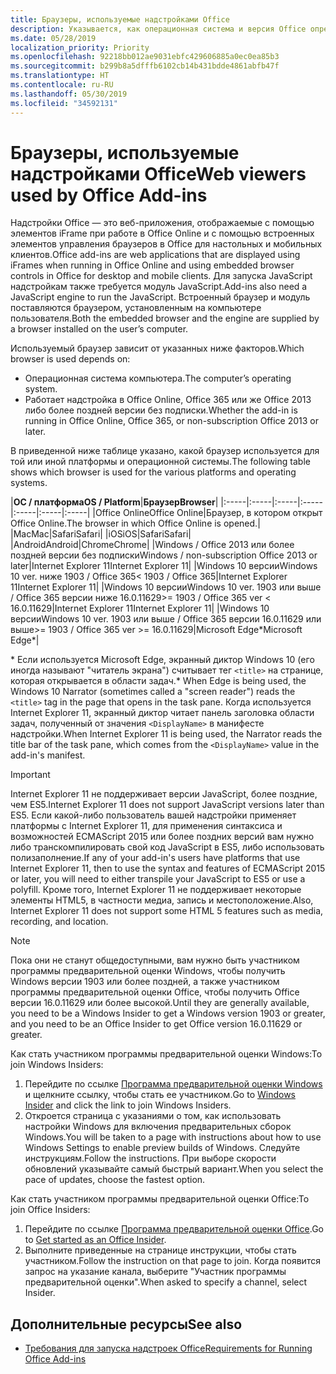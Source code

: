 ```yaml
---
title: Браузеры, используемые надстройками Office
description: Указывается, как операционная система и версия Office определяют браузер, используемый надстройками Office.
ms.date: 05/28/2019
localization_priority: Priority
ms.openlocfilehash: 92218bb012ae9031ebfc429606885a0ec0ea85b3
ms.sourcegitcommit: b299b8a5dfffb6102cb14b431bdde4861abfb47f
ms.translationtype: HT
ms.contentlocale: ru-RU
ms.lasthandoff: 05/30/2019
ms.locfileid: "34592131"
---
```

# <a name="browsers-used-by-office-add-ins"></a><span data-ttu-id="45b29-103">Браузеры, используемые надстройками Office</span><span class="sxs-lookup"><span data-stu-id="45b29-103">Web viewers used by Office Add-ins</span></span>

<span data-ttu-id="45b29-104">Надстройки Office — это веб-приложения, отображаемые с помощью элементов iFrame при работе в Office Online и с помощью встроенных элементов управления браузеров в Office для настольных и мобильных клиентов.</span><span class="sxs-lookup"><span data-stu-id="45b29-104">Office add-ins are web applications that are displayed using iFrames when running in Office Online and using embedded browser controls in Office for desktop and mobile clients.</span></span> <span data-ttu-id="45b29-105">Для запуска JavaScript надстройкам также требуется модуль JavaScript.</span><span class="sxs-lookup"><span data-stu-id="45b29-105">Add-ins also need a JavaScript engine to run the JavaScript.</span></span> <span data-ttu-id="45b29-106">Встроенный браузер и модуль поставляются браузером, установленным на компьютере пользователя.</span><span class="sxs-lookup"><span data-stu-id="45b29-106">Both the embedded browser and the engine are supplied by a browser installed on the user’s computer.</span></span>

<span data-ttu-id="45b29-107">Используемый браузер зависит от указанных ниже факторов.</span><span class="sxs-lookup"><span data-stu-id="45b29-107">Which browser is used depends on:</span></span>

- <span data-ttu-id="45b29-108">Операционная система компьютера.</span><span class="sxs-lookup"><span data-stu-id="45b29-108">The computer’s operating system.</span></span>
- <span data-ttu-id="45b29-109">Работает надстройка в Office Online, Office 365 или же Office 2013 либо более поздней версии без подписки.</span><span class="sxs-lookup"><span data-stu-id="45b29-109">Whether the add-in is running in Office Online, Office 365, or non-subscription Office 2013 or later.</span></span>

<span data-ttu-id="45b29-110">В приведенной ниже таблице указано, какой браузер используется для той или иной платформы и операционной системы.</span><span class="sxs-lookup"><span data-stu-id="45b29-110">The following table shows which browser is used for the various platforms and operating systems.</span></span>

|<span data-ttu-id="45b29-111">**ОС / платформа**</span><span class="sxs-lookup"><span data-stu-id="45b29-111">**OS / Platform**</span></span>|<span data-ttu-id="45b29-112">**Браузер**</span><span class="sxs-lookup"><span data-stu-id="45b29-112">**Browser**</span></span>|
|:-----|:-----|:-----|:-----|:-----|:-----|:-----|
|<span data-ttu-id="45b29-113">Office Online</span><span class="sxs-lookup"><span data-stu-id="45b29-113">Office Online</span></span>|<span data-ttu-id="45b29-114">Браузер, в котором открыт Office Online.</span><span class="sxs-lookup"><span data-stu-id="45b29-114">The browser in which Office Online is opened.</span></span>|
|<span data-ttu-id="45b29-115">Mac</span><span class="sxs-lookup"><span data-stu-id="45b29-115">Mac</span></span>|<span data-ttu-id="45b29-116">Safari</span><span class="sxs-lookup"><span data-stu-id="45b29-116">Safari</span></span>|
|<span data-ttu-id="45b29-117">iOS</span><span class="sxs-lookup"><span data-stu-id="45b29-117">iOS</span></span>|<span data-ttu-id="45b29-118">Safari</span><span class="sxs-lookup"><span data-stu-id="45b29-118">Safari</span></span>|
|<span data-ttu-id="45b29-119">Android</span><span class="sxs-lookup"><span data-stu-id="45b29-119">Android</span></span>|<span data-ttu-id="45b29-120">Chrome</span><span class="sxs-lookup"><span data-stu-id="45b29-120">Chrome</span></span>|
|<span data-ttu-id="45b29-121">Windows / Office 2013 или более поздней версии без подписки</span><span class="sxs-lookup"><span data-stu-id="45b29-121">Windows / non-subscription Office 2013 or later</span></span>|<span data-ttu-id="45b29-122">Internet Explorer 11</span><span class="sxs-lookup"><span data-stu-id="45b29-122">Internet Explorer 11</span></span>|
|<span data-ttu-id="45b29-123">Windows 10 версии</span><span class="sxs-lookup"><span data-stu-id="45b29-123">Windows 10 ver.</span></span> <span data-ttu-id="45b29-124">ниже 1903 / Office 365</span><span class="sxs-lookup"><span data-stu-id="45b29-124">< 1903 / Office 365</span></span>|<span data-ttu-id="45b29-125">Internet Explorer 11</span><span class="sxs-lookup"><span data-stu-id="45b29-125">Internet Explorer 11</span></span>|
|<span data-ttu-id="45b29-126">Windows 10 версии</span><span class="sxs-lookup"><span data-stu-id="45b29-126">Windows 10 ver.</span></span> <span data-ttu-id="45b29-127">1903 или выше / Office 365 версии ниже 16.0.11629</span><span class="sxs-lookup"><span data-stu-id="45b29-127">>= 1903 / Office 365 ver < 16.0.11629</span></span>|<span data-ttu-id="45b29-128">Internet Explorer 11</span><span class="sxs-lookup"><span data-stu-id="45b29-128">Internet Explorer 11</span></span>|
|<span data-ttu-id="45b29-129">Windows 10 версии</span><span class="sxs-lookup"><span data-stu-id="45b29-129">Windows 10 ver.</span></span> <span data-ttu-id="45b29-130">1903 или выше / Office 365 версии 16.0.11629 или выше</span><span class="sxs-lookup"><span data-stu-id="45b29-130">>= 1903 / Office 365 ver >= 16.0.11629</span></span>|<span data-ttu-id="45b29-131">Microsoft Edge\*</span><span class="sxs-lookup"><span data-stu-id="45b29-131">Microsoft Edge\*</span></span>|

<span data-ttu-id="45b29-132">\* Если используется Microsoft Edge, экранный диктор Windows 10 (его иногда называют "читатель экрана") считывает тег `<title>` на странице, которая открывается в области задач.</span><span class="sxs-lookup"><span data-stu-id="45b29-132">\* When Edge is being used, the Windows 10 Narrator (sometimes called a "screen reader") reads the `<title>` tag in the page that opens in the task pane.</span></span> <span data-ttu-id="45b29-133">Когда используется Internet Explorer 11, экранный диктор читает панель заголовка области задач, полученный от значения `<DisplayName>` в манифесте надстройки.</span><span class="sxs-lookup"><span data-stu-id="45b29-133">When Internet Explorer 11 is being used, the Narrator reads the title bar of the task pane, which comes from the `<DisplayName>` value in the add-in's manifest.</span></span>

> [!IMPORTANT]
> <span data-ttu-id="45b29-134">Internet Explorer 11 не поддерживает версии JavaScript, более поздние, чем ES5.</span><span class="sxs-lookup"><span data-stu-id="45b29-134">Internet Explorer 11 does not support JavaScript versions later than ES5.</span></span> <span data-ttu-id="45b29-135">Если какой-либо пользователь вашей надстройки применяет платформы с Internet Explorer 11, для применения синтаксиса и возможностей ECMAScript 2015 или более поздних версий вам нужно либо транскомпилировать свой код JavaScript в ES5, либо использовать полизаполнение.</span><span class="sxs-lookup"><span data-stu-id="45b29-135">If any of your add-in's users have platforms that use Internet Explorer 11, then to use the syntax and features of ECMAScript 2015 or later, you will need to either transpile your JavaScript to ES5 or use a polyfill.</span></span> <span data-ttu-id="45b29-136">Кроме того, Internet Explorer 11 не поддерживает некоторые элементы HTML5, в частности медиа, запись и местоположение.</span><span class="sxs-lookup"><span data-stu-id="45b29-136">Also, Internet Explorer 11 does not support some HTML 5 features such as media, recording, and location.</span></span>

> [!NOTE]
> <span data-ttu-id="45b29-137">Пока они не станут общедоступными, вам нужно быть участником программы предварительной оценки Windows, чтобы получить Windows версии 1903 или более поздней, а также участником программы предварительной оценки Office, чтобы получить Office версии 16.0.11629 или более высокой.</span><span class="sxs-lookup"><span data-stu-id="45b29-137">Until they are generally available, you need to be a Windows Insider to get a Windows version 1903 or greater, and you need to be an Office Insider to get Office version 16.0.11629 or greater.</span></span>
>
> <span data-ttu-id="45b29-138">Как стать участником программы предварительной оценки Windows:</span><span class="sxs-lookup"><span data-stu-id="45b29-138">To join Windows Insiders:</span></span>
> 
> 1. <span data-ttu-id="45b29-139">Перейдите по ссылке [Программа предварительной оценки Windows](https://insider.windows.com) и щелкните ссылку, чтобы стать ее участником.</span><span class="sxs-lookup"><span data-stu-id="45b29-139">Go to [Windows Insider](https://insider.windows.com) and click the link to join Windows Insiders.</span></span>
> 2. <span data-ttu-id="45b29-140">Откроется страница с указаниями о том, как использовать настройки Windows для включения предварительных сборок Windows.</span><span class="sxs-lookup"><span data-stu-id="45b29-140">You will be taken to a page with instructions about how to use Windows Settings to enable preview builds of Windows.</span></span> <span data-ttu-id="45b29-141">Следуйте инструкциям.</span><span class="sxs-lookup"><span data-stu-id="45b29-141">Follow the instructions.</span></span> <span data-ttu-id="45b29-142">При выборе скорости обновлений указывайте самый быстрый вариант.</span><span class="sxs-lookup"><span data-stu-id="45b29-142">When you select the pace of updates, choose the fastest option.</span></span>
>
> <span data-ttu-id="45b29-143">Как стать участником программы предварительной оценки Office:</span><span class="sxs-lookup"><span data-stu-id="45b29-143">To join Office Insiders:</span></span>
> 
> 1. <span data-ttu-id="45b29-144">Перейдите по ссылке [Программа предварительной оценки Office](https://insider.office.com/join).</span><span class="sxs-lookup"><span data-stu-id="45b29-144">Go to [Get started as an Office Insider](https://insider.office.com/join).</span></span>
> 2. <span data-ttu-id="45b29-145">Выполните приведенные на странице инструкции, чтобы стать участником.</span><span class="sxs-lookup"><span data-stu-id="45b29-145">Follow the instruction on that page to join.</span></span> <span data-ttu-id="45b29-146">Когда появится запрос на указание канала, выберите "Участник программы предварительной оценки".</span><span class="sxs-lookup"><span data-stu-id="45b29-146">When asked to specify a channel, select Insider.</span></span>

## <a name="see-also"></a><span data-ttu-id="45b29-147">Дополнительные ресурсы</span><span class="sxs-lookup"><span data-stu-id="45b29-147">See also</span></span>

- [<span data-ttu-id="45b29-148">Требования для запуска надстроек Office</span><span class="sxs-lookup"><span data-stu-id="45b29-148">Requirements for Running Office Add-ins</span></span>](requirements-for-running-office-add-ins.md)
